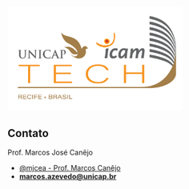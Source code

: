 <a href="[url](https://portal.unicap.br/)"><img src="Unicap_Icam_Tech-01.png" alt="drawing" width="350"/></a>

## Contato
Prof. Marcos José Canêjo
 - [@mjcea - Prof. Marcos Canêjo](https://www.github.com/mjcea)
 - **[marcos.azevedo@unicap.br](marcos.azevedo@unicap.br)**
